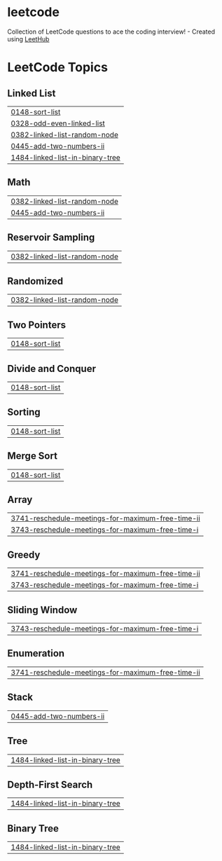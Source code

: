 # leetcode
Collection of LeetCode questions to ace the coding interview! - Created using [LeetHub](https://github.com/QasimWani/LeetHub)

<!---LeetCode Topics Start-->
# LeetCode Topics
## Linked List
|  |
| ------- |
| [0148-sort-list](https://github.com/atharvarakshak/leetcode/tree/master/0148-sort-list) |
| [0328-odd-even-linked-list](https://github.com/atharvarakshak/leetcode/tree/master/0328-odd-even-linked-list) |
| [0382-linked-list-random-node](https://github.com/atharvarakshak/leetcode/tree/master/0382-linked-list-random-node) |
| [0445-add-two-numbers-ii](https://github.com/atharvarakshak/leetcode/tree/master/0445-add-two-numbers-ii) |
| [1484-linked-list-in-binary-tree](https://github.com/atharvarakshak/leetcode/tree/master/1484-linked-list-in-binary-tree) |
## Math
|  |
| ------- |
| [0382-linked-list-random-node](https://github.com/atharvarakshak/leetcode/tree/master/0382-linked-list-random-node) |
| [0445-add-two-numbers-ii](https://github.com/atharvarakshak/leetcode/tree/master/0445-add-two-numbers-ii) |
## Reservoir Sampling
|  |
| ------- |
| [0382-linked-list-random-node](https://github.com/atharvarakshak/leetcode/tree/master/0382-linked-list-random-node) |
## Randomized
|  |
| ------- |
| [0382-linked-list-random-node](https://github.com/atharvarakshak/leetcode/tree/master/0382-linked-list-random-node) |
## Two Pointers
|  |
| ------- |
| [0148-sort-list](https://github.com/atharvarakshak/leetcode/tree/master/0148-sort-list) |
## Divide and Conquer
|  |
| ------- |
| [0148-sort-list](https://github.com/atharvarakshak/leetcode/tree/master/0148-sort-list) |
## Sorting
|  |
| ------- |
| [0148-sort-list](https://github.com/atharvarakshak/leetcode/tree/master/0148-sort-list) |
## Merge Sort
|  |
| ------- |
| [0148-sort-list](https://github.com/atharvarakshak/leetcode/tree/master/0148-sort-list) |
## Array
|  |
| ------- |
| [3741-reschedule-meetings-for-maximum-free-time-ii](https://github.com/atharvarakshak/leetcode/tree/master/3741-reschedule-meetings-for-maximum-free-time-ii) |
| [3743-reschedule-meetings-for-maximum-free-time-i](https://github.com/atharvarakshak/leetcode/tree/master/3743-reschedule-meetings-for-maximum-free-time-i) |
## Greedy
|  |
| ------- |
| [3741-reschedule-meetings-for-maximum-free-time-ii](https://github.com/atharvarakshak/leetcode/tree/master/3741-reschedule-meetings-for-maximum-free-time-ii) |
| [3743-reschedule-meetings-for-maximum-free-time-i](https://github.com/atharvarakshak/leetcode/tree/master/3743-reschedule-meetings-for-maximum-free-time-i) |
## Sliding Window
|  |
| ------- |
| [3743-reschedule-meetings-for-maximum-free-time-i](https://github.com/atharvarakshak/leetcode/tree/master/3743-reschedule-meetings-for-maximum-free-time-i) |
## Enumeration
|  |
| ------- |
| [3741-reschedule-meetings-for-maximum-free-time-ii](https://github.com/atharvarakshak/leetcode/tree/master/3741-reschedule-meetings-for-maximum-free-time-ii) |
## Stack
|  |
| ------- |
| [0445-add-two-numbers-ii](https://github.com/atharvarakshak/leetcode/tree/master/0445-add-two-numbers-ii) |
## Tree
|  |
| ------- |
| [1484-linked-list-in-binary-tree](https://github.com/atharvarakshak/leetcode/tree/master/1484-linked-list-in-binary-tree) |
## Depth-First Search
|  |
| ------- |
| [1484-linked-list-in-binary-tree](https://github.com/atharvarakshak/leetcode/tree/master/1484-linked-list-in-binary-tree) |
## Binary Tree
|  |
| ------- |
| [1484-linked-list-in-binary-tree](https://github.com/atharvarakshak/leetcode/tree/master/1484-linked-list-in-binary-tree) |
<!---LeetCode Topics End-->